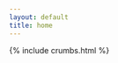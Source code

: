 ```yaml
---
layout: default
title: home
---
```



{% include crumbs.html %}

<!--
{% include automenu url='{{ site.baseurl }}' sort="url" reverse=true all=true %}
{% include crumbs.html %}
{% include drop.html %}
-->
